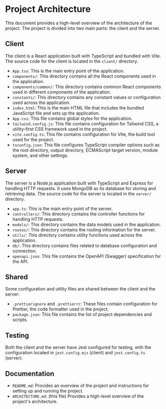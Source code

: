 # Project Architecture

This document provides a high-level overview of the architecture of the project. The project is divided into two main parts: the client and the server.

## Client

The client is a React application built with TypeScript and bundled with Vite. The source code for the client is located in the `client/` directory.

- `App.tsx`: This is the main entry point of the application.
- `components/`: This directory contains all the React components used in the application.
- `components/common/`: This directory contains common React components used in different components of the application.
- `constants/`: This directory contains any constant values or configuration used across the application.
- `index.html`: This is the main HTML file that includes the bundled JavaScript file and sets up the application.
- `App.css`: This file contains global styles for the application.
- `tailwind.config.js`: This file contains configuration for Tailwind CSS, a utility-first CSS framework used in the project.
- `vite.config.ts`: This file contains configuration for Vite, the build tool used for the project.
- `tsconfig.json`: This file configures TypeScript compiler options such as the root directory, output directory, ECMAScript target version, module system, and other settings.
  

## Server

The server is a Node.js application built with TypeScript and Express for handling HTTP requests. It uses MongoDB as its database for storing and retrieving data. The source code for the server is located in the `server/` directory.

- `app.ts`: This is the main entry point of the server.
- `controllers/`: This directory contains the controller functions for handling HTTP requests.
- `models/`: This directory contains the data models used in the application.
- `routes/`: This directory contains the routing information for the server.
- `utils/`: This directory contains utility functions used across the application.
- `db/`: This directory contains files related to database configuration and connection.
- `openapi.json`: This file contains the OpenAPI (Swagger) specification for the API.

## Shared

Some configuration and utility files are shared between the client and the server:

- `.prettierignore` and `.prettierrc`: These files contain configuration for Prettier, the code formatter used in the project.
- `package.json`: This file contains the list of project dependencies and scripts.

## Testing

Both the client and the server have Jest configured for testing, with the configuration located in `jest.config.mjs` (client) and `jest.config.ts` (server).

## Documentation

- `README.md`: Provides an overview of the project and instructions for setting up and running the project.
- `ARCHITECTURE.md`: (this file) Provides a high-level overview of the project's architecture.
